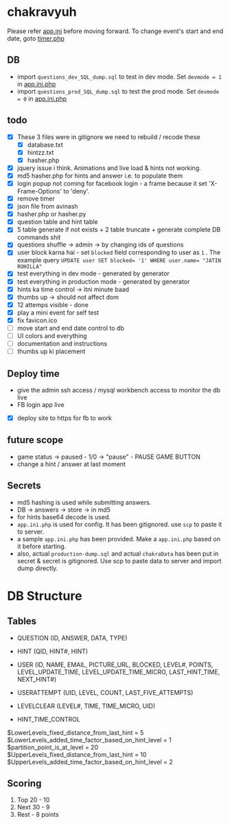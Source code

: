 # chakravyuh

Please refer [app.ini](./app.ini.php) before moving forward.
To change event's start and end date, goto [timer.php](./timer.php)

## DB

- import `questions_dev_SQL_dump.sql` to test in dev mode. Set `devmode = 1` in [app.ini.php](./app.ini.php)
- import `questions_prod_SQL_dump.sql` to test the prod mode. Set `devmode = 0` in [app.ini.php](./app.ini.php)

## todo

- [x] These 3 files were in gitignore we need to rebuild / recode these
  - [x] database.txt
  - [x] hintzz.txt
  - [x] hasher.php
- [x] jquery issue i think. Animations and live load & hints not working.
- [x] md5 hasher.php for hints and answer i.e. to populate them
- [x] login popup not coming for facebook login - a frame because it set 'X-Frame-Options' to 'deny'.
- [x] remove timer
- [x] json file from avinash
- [x] hasher.php or hasher.py
- [x] question table and hint table
- [x] 5 table generate if not exists + 2 table truncate + generate complete DB commands shit
- [x] questions shuffle -> admin -> by changing ids of questions
- [x] user block karna hai - set `blocked` field corresponding to user as `1` . The example query `UPDATE user SET blocked= '1' WHERE user.name= "JATIN ROHILLA"`
- [x] test everything in dev mode - generated by generator
- [x] test everything in production mode - generated by generator
- [x] hints ka time control -> itni minute baad
- [x] thumbs up -> should not affect dom
- [x] 12 attemps visible - done
- [x] play a mini event for self test
- [x] fix favicon.ico
- [ ] move start and end date control to db
- [ ] UI colors and everything
- [ ] documentation and instructions
- [ ] thumbs up ki placement

## Deploy time

- give the admin ssh access / mysql workbench access to monitor the db live
- FB login app live
- [x] deploy site to https for fb to work

## future scope

- game status -> paused - 1/0 -> "pause" - PAUSE GAME BUTTON
- change a hint / answer at last moment

## Secrets

- md5 hashing is used while submitting answers.
- DB -> answers -> store -> in md5
- for hints base64 decode is used.
- `app.ini.php` is used for config. It has been gitignored. use `scp` to paste it to server.
- a sample `app.ini.php` has been provided. Make a `app.ini.php` based on it before starting.
- also, actual `production-dump.sql` and actual `chakraData` has been put in secret & secret is gitignored. Use scp to paste data to server and import dump directly.

# DB Structure

## Tables

- QUESTION (ID, ANSWER, DATA, TYPE)

- HINT (QID, HINT#, HINT)

- USER (ID, NAME, EMAIL, PICTURE_URL, BLOCKED, LEVEL#, POINTS, LEVEL_UPDATE_TIME, LEVEL_UPDATE_TIME_MICRO, LAST_HINT_TIME, NEXT_HINT#)

- USERATTEMPT (UID, LEVEL, COUNT, LAST_FIVE_ATTEMPTS)

- LEVELCLEAR (LEVEL#, TIME, TIME_MICRO, UID)

- HINT_TIME_CONTROL

$LowerLevels_fixed_distance_from_last_hint = 5
$LowerLevels_added_time_factor_based_on_hint_level = 1
$partition_point_is_at_level = 20
$UpperLevels_fixed_distance_from_last_hint = 10
$UpperLevels_added_time_factor_based_on_hint_level = 2


## Scoring

1. Top 20 - 10
2. Next 30 - 9
3. Rest - 8 points
